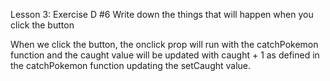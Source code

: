 Lesson 3: Exercise D #6
Write down the things that will happen when you click the button

When we click the button, the onclick prop will run with the catchPokemon function and the caught value will be updated with caught + 1 as defined in the catchPokemon function updating the setCaught value.